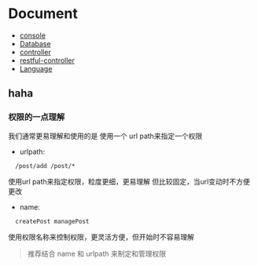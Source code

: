 # Document

- [console](console.md)
- [Database](database.md)
- [controller](controller.md)
- [restful-controller](restful.md)
- [Language](language.md)

## haha

### 权限的一点理解

我们通常更易理解和使用的是 使用一个 url path来指定一个权限

- urlpath: 

```
  /post/add /post/*
```

使用url path来指定权限，粒度更细，更易理解 但比较固定，当url变动时不方便更改

- name: 

```
  createPost managePost
```

使用权限名称来控制权限，更灵活方便，但开始时不容易理解

> 推荐结合 name 和 urlpath 来制定和管理权限
